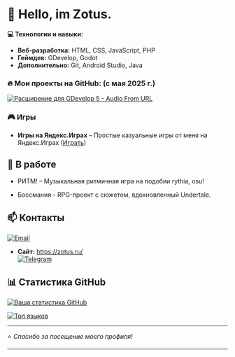 # 🚀 Hello, im Zotus.

**💻 Технологии и навыки:**  
- **Веб-разработка:** HTML, CSS, JavaScript, PHP  
- **Геймдев:** GDevelop, Godot
- **Дополнительно:** Git, Android Studio, Java  

### 🔥 Мои проекты на GitHub: (с мая 2025 г.)
[![Расширение для GDevelop 5 - Audio From URL](https://github-readme-stats.vercel.app/api/pin/?username=zotusx&repo=audiofromurl)](https://github.com/zotusx/audiofromurl)  

### 🎮 Игры  
- **Игры на Яндекс.Играх** – Простые казуальные игры от меня на Яндекс.Играх ([Играть](https://yandex.ru/games/developer/77972))   

## 📌 В работе  
- РИТМ! – Музыкальная ритмичная игра на подобии rythia, osu!

- Боссмания - RPG-проект с сюжетом, вдохновленный Undertale.

## 📫 Контакты  
[![Email](https://img.shields.io/badge/Gmail-D14836?style=for-the-badge&logo=gmail&logoColor=white)](https://ss.ru/)
- **Сайт:** https://zotus.ru/  
[![Telegram]([https://img.shields.io/badge/-Telegram-26A5E4?logo=telegram)](https://t.me/zotus)  

## 📊 Статистика GitHub  
[![Ваша статистика GitHub](https://github-readme-stats.vercel.app/api?username=zotusx&show_icons=true&theme=radical)](https://github.com/zotusx)  

[![Топ языков](https://github-readme-stats.vercel.app/api/top-langs/?username=zotusx&layout=compact&theme=radical)](https://github.com/zotusx)  

---

⭐ *Спасибо за посещение моего профиля!*  

---

<!--
**zotusx/zotusx** is a ✨ _special_ ✨ repository because its `README.md` (this file) appears on your GitHub profile.

Here are some ideas to get you started:

- 🔭 I’m currently working on ...
- 🌱 I’m currently learning ...
- 👯 I’m looking to collaborate on ...
- 🤔 I’m looking for help with ...
- 💬 Ask me about ...
- 📫 How to reach me: ...
- 😄 Pronouns: ...
- ⚡ Fun fact: ...
-->
